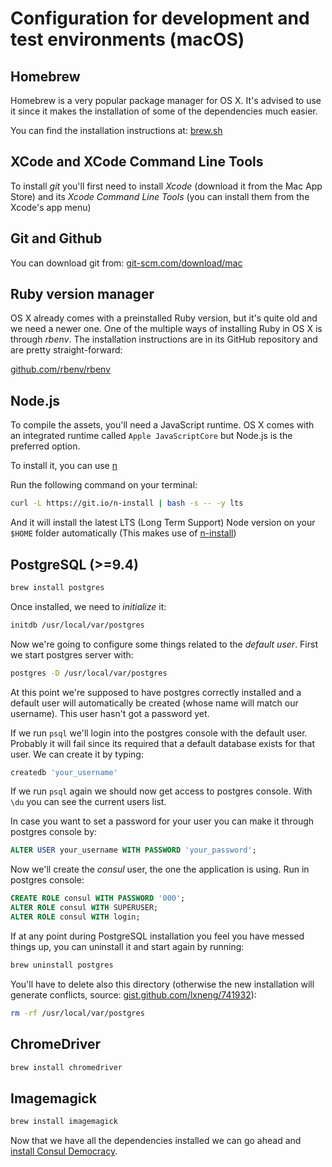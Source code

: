 # Configuration for development and test environments (macOS)

## Homebrew

Homebrew is a very popular package manager for OS X. It's advised to use it since it makes the installation of some of the dependencies much easier.

You can find the installation instructions at: [brew.sh](http://brew.sh)

## XCode and XCode Command Line Tools

To install *git* you'll first need to install *Xcode* (download it from the Mac App Store) and its *Xcode Command Line Tools* (you can install them from the Xcode's app menu)

## Git and Github

You can download git from: [git-scm.com/download/mac](https://git-scm.com/download/mac)

## Ruby version manager

OS X already comes with a preinstalled Ruby version, but it's quite old and we need a newer one. One of the multiple ways of installing Ruby in OS X is through *rbenv*. The installation instructions are in its GitHub repository and are pretty straight-forward:

[github.com/rbenv/rbenv](https://github.com/rbenv/rbenv)

## Node.js

To compile the assets, you'll need a JavaScript runtime. OS X comes with an integrated runtime called `Apple JavaScriptCore` but Node.js is the preferred option.

To install it, you can use [n](https://github.com/tj/n)

Run the following command on your terminal:

```bash
curl -L https://git.io/n-install | bash -s -- -y lts
```

And it will install the latest LTS (Long Term Support) Node version on your `$HOME` folder automatically (This makes use of [n-install](https://github.com/mklement0/n-install))

## PostgreSQL (>=9.4)

```bash
brew install postgres
```

Once installed, we need to *initialize* it:

```bash
initdb /usr/local/var/postgres
```

Now we're going to configure some things related to the *default user*. First we start postgres server with:

```bash
postgres -D /usr/local/var/postgres
```

At this point we're supposed to have postgres correctly installed and a default user will automatically be created (whose name will match our username). This user hasn't got a password yet.

If we run `psql` we'll login into the postgres console with the default user. Probably it will fail since its required that a default database exists for that user. We can create it by typing:

```bash
createdb 'your_username'
```

If we run `psql` again we should now get access to postgres console. With `\du` you can see the current users list.

In case you want to set a password for your user you can make it through postgres console by:

```sql
ALTER USER your_username WITH PASSWORD 'your_password';
```

Now we'll create the *consul* user, the one the application is using. Run in postgres console:

```sql
CREATE ROLE consul WITH PASSWORD '000';
ALTER ROLE consul WITH SUPERUSER;
ALTER ROLE consul WITH login;
```

If at any point during PostgreSQL installation you feel you have messed things up, you can uninstall it and start again by running:

```bash
brew uninstall postgres
```

You'll have to delete also this directory (otherwise the new installation will generate conflicts, source: [gist.github.com/lxneng/741932](https://gist.github.com/lxneng/741932)):

```bash
rm -rf /usr/local/var/postgres
```

## ChromeDriver

```bash
brew install chromedriver
```

## Imagemagick

```bash
brew install imagemagick
```

Now that we have all the dependencies installed we can go ahead and [install Consul Democracy](local_installation.md).

